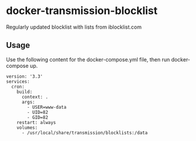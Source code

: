 # docker-transmission-blocklist
Regularly updated blocklist with lists from iblocklist.com

## Usage
Use the following content for the docker-compose.yml file, then run docker-compose up.

```
version: '3.3'
services:
  cron:
    build:
      context: .
      args:
        - USER=www-data
        - UID=82
        - GID=82
    restart: always
    volumes:
      - /usr/local/share/transmission/blocklists:/data
```
